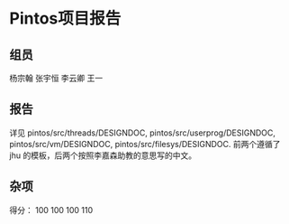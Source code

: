 # Pintos项目报告
## 组员
杨宗翰
张宇恒
李云卿
王一

## 报告
详见 pintos/src/threads/DESIGNDOC, pintos/src/userprog/DESIGNDOC, pintos/src/vm/DESIGNDOC, pintos/src/filesys/DESIGNDOC. 前两个遵循了 jhu 的模板，后两个按照李嘉森助教的意思写的中文。

## 杂项
得分： 100 100 100 110